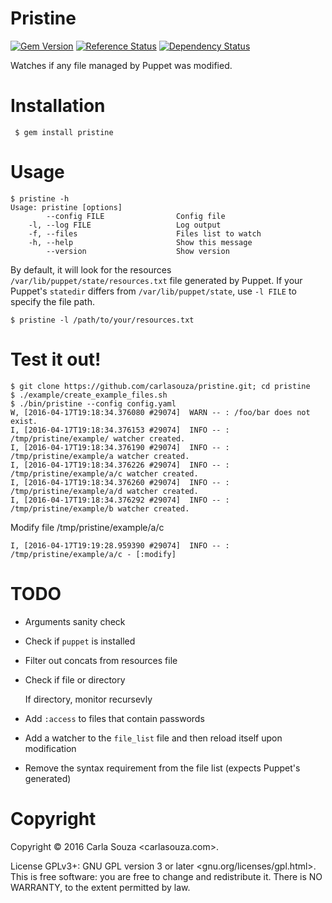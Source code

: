 # Pristine

[![Gem Version](https://badge.fury.io/rb/pristine.svg)](http://badge.fury.io/rb/pristine)
[![Reference Status](https://www.versioneye.com/ruby/pristine/reference_badge.svg)](https://www.versioneye.com/ruby/pristine/references)
[![Dependency Status](https://www.versioneye.com/ruby/pristine/0.0.3/badge?style=flat)](https://www.versioneye.com/ruby/pristine/0.0.3)

Watches if any file managed by Puppet was modified.

# Installation

` $ gem install pristine`

# Usage

```
$ pristine -h
Usage: pristine [options]
        --config FILE                Config file
    -l, --log FILE                   Log output
    -f, --files                      Files list to watch
    -h, --help                       Show this message
        --version                    Show version
```

By default, it will look for the resources `/var/lib/puppet/state/resources.txt` file generated by Puppet. If your Puppet's `statedir` differs from `/var/lib/puppet/state`, use `-l FILE` to specify the file path.

```
$ pristine -l /path/to/your/resources.txt
```

# Test it out!


```
$ git clone https://github.com/carlasouza/pristine.git; cd pristine
$ ./example/create_example_files.sh
$ ./bin/pristine --config config.yaml
W, [2016-04-17T19:18:34.376080 #29074]  WARN -- : /foo/bar does not exist.
I, [2016-04-17T19:18:34.376153 #29074]  INFO -- : /tmp/pristine/example/ watcher created.
I, [2016-04-17T19:18:34.376190 #29074]  INFO -- : /tmp/pristine/example/a watcher created.
I, [2016-04-17T19:18:34.376226 #29074]  INFO -- : /tmp/pristine/example/a/c watcher created.
I, [2016-04-17T19:18:34.376260 #29074]  INFO -- : /tmp/pristine/example/a/d watcher created.
I, [2016-04-17T19:18:34.376292 #29074]  INFO -- : /tmp/pristine/example/b watcher created.
```

Modify file /tmp/pristine/example/a/c

```
I, [2016-04-17T19:19:28.959390 #29074]  INFO -- : /tmp/pristine/example/a/c - [:modify]
```


# TODO

  * Arguments sanity check

  * Check if `puppet` is installed

  * Filter out concats from resources file

  * Check if file or directory

      If directory, monitor recursevly

  * Add `:access` to files that contain passwords

  * Add a watcher to the `file_list` file and then reload itself upon modification

  * Remove the syntax requirement from the file list (expects Puppet's generated)



# Copyright

Copyright &copy; 2016 Carla Souza &lt;carlasouza.com&gt;.

License GPLv3+: GNU GPL version 3 or later &lt;gnu.org/licenses/gpl.html&gt;. This is free software: you are free to change and redistribute it. There is NO WARRANTY, to the extent permitted by law.
